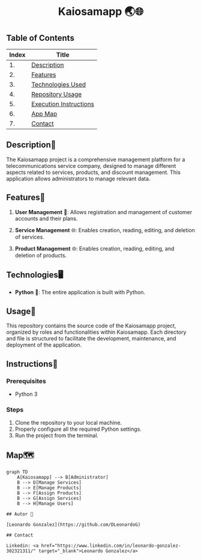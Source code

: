 <h1 style="text-align: center;">Kaiosamapp 🌏🌐</h1>

## Table of Contents
| Index | Title  |
|--|--|
| 1. | [Description](#Description) |
| 2. | [Features](#Features) |
| 3. | [Technologies Used](#Technologies) |
| 4. | [Repository Usage](#Usage) |
| 5. | [Execution Instructions](#Instructions) |
| 6. | [App Map](#Map) |
| 7. | [Contact](#Contact) |

## Description🚀

The Kaiosamapp project is a comprehensive management platform for a telecommunications service company, designed to manage different aspects related to services, products, and discount management. This application allows administrators to manage relevant data.

## Features🧮

1. **User Management** 👥: Allows registration and management of customer accounts and their plans.

2. **Service Management** 🌐: Enables creation, reading, editing, and deletion of services.

3. **Product Management** 🌐: Enables creation, reading, editing, and deletion of products.

## Technologies🖥️

- **Python** 🐍: The entire application is built with Python.

## Usage📝

This repository contains the source code of the Kaiosamapp project, organized by roles and functionalities within Kaiosamapp. Each directory and file is structured to facilitate the development, maintenance, and deployment of the application.

## Instructions📐

### Prerequisites

- Python 3

### Steps

1. Clone the repository to your local machine.  
2. Properly configure all the required Python settings.  
3. Run the project from the terminal.

## Map🗺️

```mermaid
graph TD
    A[Kaiosamapp] --> B[Administrator]
    B --> D[Manage Services]
    B --> E[Manage Products]
    B --> F[Assign Products]
    B --> G[Assign Services]
    B --> H[Manage Users]

## Autor 👤

[Leonardo Gonzalez](https://github.com/DLeonardoG) 

## Contact

Linkedin: <a href="https://www.linkedin.com/in/leonardo-gonzalez-302321311/" target="_blank">Leonardo Gonzalez</a>